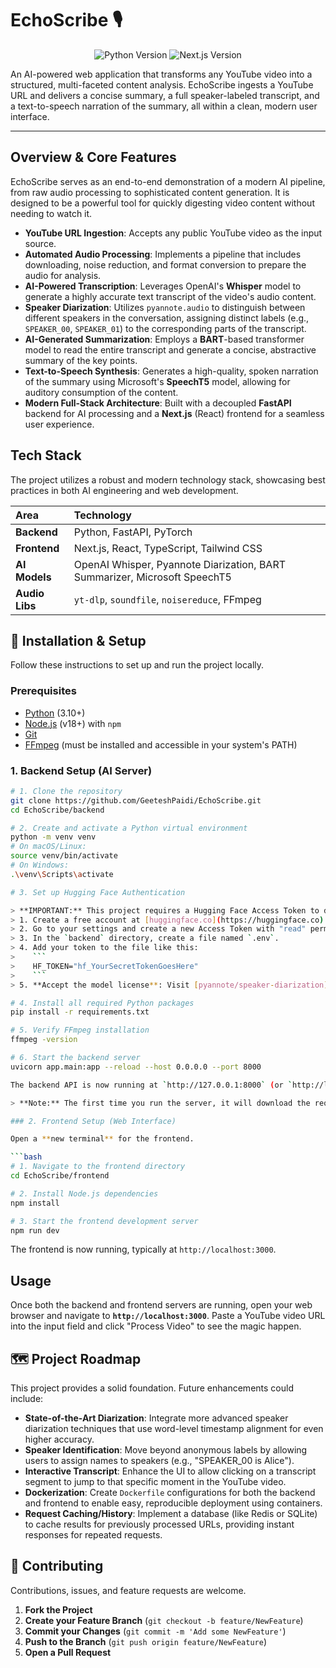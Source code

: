 # EchoScribe 🎙️

<p align="center">
  <img src="https://img.shields.io/badge/Python-3.11+-blue.svg" alt="Python Version">
  <img src="https://img.shields.io/badge/Next.js-14+-black.svg" alt="Next.js Version">
</p>

An AI-powered web application that transforms any YouTube video into a structured, multi-faceted content analysis. EchoScribe ingests a YouTube URL and delivers a concise summary, a full speaker-labeled transcript, and a text-to-speech narration of the summary, all within a clean, modern user interface.

---

## Overview & Core Features

EchoScribe serves as an end-to-end demonstration of a modern AI pipeline, from raw audio processing to sophisticated content generation. It is designed to be a powerful tool for quickly digesting video content without needing to watch it.

*   **YouTube URL Ingestion**: Accepts any public YouTube video as the input source.
*   **Automated Audio Processing**: Implements a pipeline that includes downloading, noise reduction, and format conversion to prepare the audio for analysis.
*   **AI-Powered Transcription**: Leverages OpenAI's **Whisper** model to generate a highly accurate text transcript of the video's audio content.
*   **Speaker Diarization**: Utilizes `pyannote.audio` to distinguish between different speakers in the conversation, assigning distinct labels (e.g., `SPEAKER_00`, `SPEAKER_01`) to the corresponding parts of the transcript.
*   **AI-Generated Summarization**: Employs a **BART**-based transformer model to read the entire transcript and generate a concise, abstractive summary of the key points.
*   **Text-to-Speech Synthesis**: Generates a high-quality, spoken narration of the summary using Microsoft's **SpeechT5** model, allowing for auditory consumption of the content.
*   **Modern Full-Stack Architecture**: Built with a decoupled **FastAPI** backend for AI processing and a **Next.js** (React) frontend for a seamless user experience.

## Tech Stack

The project utilizes a robust and modern technology stack, showcasing best practices in both AI engineering and web development.

| Area      | Technology                                                                                           |
| :-------- | :--------------------------------------------------------------------------------------------------- |
| **Backend** | Python, FastAPI, PyTorch                                                                             |
| **Frontend**  | Next.js, React, TypeScript, Tailwind CSS                                                             |
| **AI Models** | OpenAI Whisper, Pyannote Diarization, BART Summarizer, Microsoft SpeechT5                            |
| **Audio Libs**| `yt-dlp`, `soundfile`, `noisereduce`, FFmpeg                                                           |

## 🚀 Installation & Setup

Follow these instructions to set up and run the project locally.

### Prerequisites

*   [Python](https://www.python.org/downloads/) (3.10+)
*   [Node.js](https://nodejs.org/) (v18+) with `npm`
*   [Git](https://git-scm.com/)
*   [FFmpeg](https://ffmpeg.org/download.html) (must be installed and accessible in your system's PATH)

### 1. Backend Setup (AI Server)

```bash
# 1. Clone the repository
git clone https://github.com/GeeteshPaidi/EchoScribe.git
cd EchoScribe/backend

# 2. Create and activate a Python virtual environment
python -m venv venv
# On macOS/Linux:
source venv/bin/activate
# On Windows:
.\venv\Scripts\activate

# 3. Set up Hugging Face Authentication

> **IMPORTANT:** This project requires a Hugging Face Access Token to download the speaker diarization model.
> 1. Create a free account at [huggingface.co](https://huggingface.co).
> 2. Go to your settings and create a new Access Token with "read" permissions.
> 3. In the `backend` directory, create a file named `.env`.
> 4. Add your token to the file like this:
>    ```
>    HF_TOKEN="hf_YourSecretTokenGoesHere"
>    ```
> 5. **Accept the model license**: Visit [pyannote/speaker-diarization](https://huggingface.co/pyannote/speaker-diarization) and accept the license agreement.

# 4. Install all required Python packages
pip install -r requirements.txt

# 5. Verify FFmpeg installation
ffmpeg -version

# 6. Start the backend server
uvicorn app.main:app --reload --host 0.0.0.0 --port 8000

The backend API is now running at `http://127.0.0.1:8000` (or `http://localhost:8000`).

> **Note:** The first time you run the server, it will download the required AI models which may take several minutes depending on your internet connection.

### 2. Frontend Setup (Web Interface)

Open a **new terminal** for the frontend.

```bash
# 1. Navigate to the frontend directory
cd EchoScribe/frontend

# 2. Install Node.js dependencies
npm install

# 3. Start the frontend development server
npm run dev
```

The frontend is now running, typically at `http://localhost:3000`.

## Usage

Once both the backend and frontend servers are running, open your web browser and navigate to **`http://localhost:3000`**. Paste a YouTube video URL into the input field and click "Process Video" to see the magic happen.

## 🗺️ Project Roadmap

This project provides a solid foundation. Future enhancements could include:

*   **State-of-the-Art Diarization**: Integrate more advanced speaker diarization techniques that use word-level timestamp alignment for even higher accuracy.
*   **Speaker Identification**: Move beyond anonymous labels by allowing users to assign names to speakers (e.g., "SPEAKER_00 is Alice").
*   **Interactive Transcript**: Enhance the UI to allow clicking on a transcript segment to jump to that specific moment in the YouTube video.
*   **Dockerization**: Create `Dockerfile` configurations for both the backend and frontend to enable easy, reproducible deployment using containers.
*   **Request Caching/History**: Implement a database (like Redis or SQLite) to cache results for previously processed URLs, providing instant responses for repeated requests.

## 🤝 Contributing

Contributions, issues, and feature requests are welcome.

1.  **Fork the Project**
2.  **Create your Feature Branch** (`git checkout -b feature/NewFeature`)
3.  **Commit your Changes** (`git commit -m 'Add some NewFeature'`)
4.  **Push to the Branch** (`git push origin feature/NewFeature`)
5.  **Open a Pull Request**
